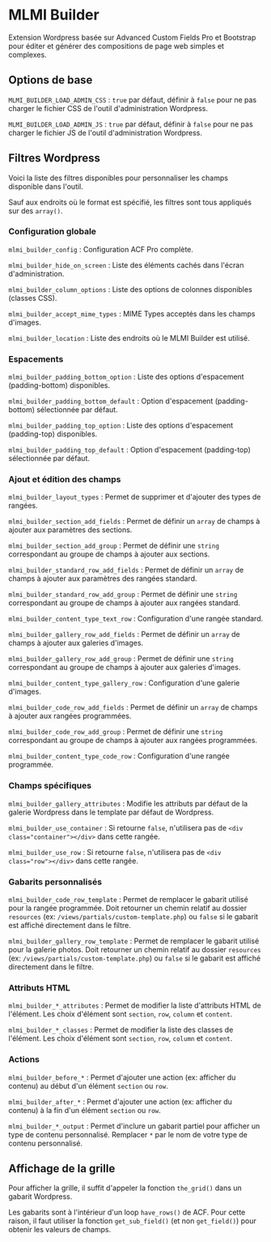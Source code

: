 # MLMI Builder

Extension Wordpress basée sur Advanced Custom Fields Pro et Bootstrap pour éditer et générer des compositions de page web simples et complexes.

## Options de base

`MLMI_BUILDER_LOAD_ADMIN_CSS` : `true` par défaut, définir à `false` pour ne pas charger le fichier CSS de l'outil d'administration Wordpress.

`MLMI_BUILDER_LOAD_ADMIN_JS` : `true` par défaut, définir à `false` pour ne pas charger le fichier JS de l'outil d'administration Wordpress.

## Filtres Wordpress

Voici la liste des filtres disponibles pour personnaliser les champs disponible dans l'outil.

Sauf aux endroits où le format est spécifié, les filtres sont tous appliqués sur des `array()`.

### Configuration globale

`mlmi_builder_config` : Configuration ACF Pro complète.

`mlmi_builder_hide_on_screen` : Liste des éléments cachés dans l'écran d'administration.

`mlmi_builder_column_options` : Liste des options de colonnes disponibles (classes CSS).

`mlmi_builder_accept_mime_types` : MIME Types acceptés dans les champs d'images.

`mlmi_builder_location` : Liste des endroits où le MLMI Builder est utilisé.

### Espacements

`mlmi_builder_padding_bottom_option` : Liste des options d'espacement (padding-bottom) disponibles.

`mlmi_builder_padding_bottom_default` : Option d'espacement (padding-bottom) sélectionnée par défaut.

`mlmi_builder_padding_top_option` : Liste des options d'espacement (padding-top) disponibles.

`mlmi_builder_padding_top_default` : Option d'espacement (padding-top) sélectionnée par défaut.

### Ajout et édition des champs

`mlmi_builder_layout_types` : Permet de supprimer et d'ajouter des types de rangées.

`mlmi_builder_section_add_fields` : Permet de définir un `array` de champs à ajouter aux paramètres des sections.

`mlmi_builder_section_add_group` : Permet de définir une `string` correspondant au groupe de champs à ajouter aux sections.

`mlmi_builder_standard_row_add_fields` : Permet de définir un `array` de champs à ajouter aux paramètres des rangées standard.

`mlmi_builder_standard_row_add_group` : Permet de définir une `string` correspondant au groupe de champs à ajouter aux rangées standard.

`mlmi_builder_content_type_text_row` : Configuration d'une rangée standard.

`mlmi_builder_gallery_row_add_fields` : Permet de définir un `array` de champs à ajouter aux galeries d'images.

`mlmi_builder_gallery_row_add_group` : Permet de définir une `string` correspondant au groupe de champs à ajouter aux galeries d'images.

`mlmi_builder_content_type_gallery_row` : Configuration d'une galerie d'images.

`mlmi_builder_code_row_add_fields` : Permet de définir un `array` de champs à ajouter aux rangées programmées.

`mlmi_builder_code_row_add_group` : Permet de définir une `string` correspondant au groupe de champs à ajouter aux rangées programmées.

`mlmi_builder_content_type_code_row` : Configuration d'une rangée programmée.

### Champs spécifiques

`mlmi_builder_gallery_attributes` : Modifie les attributs par défaut de la galerie Wordpress dans le template par défaut de Wordpress.

`mlmi_builder_use_container` : Si retourne `false`, n'utilisera pas de `<div class="container"></div>` dans cette rangée.

`mlmi_builder_use_row` : Si retourne `false`, n'utilisera pas de `<div class="row"></div>` dans cette rangée.

### Gabarits personnalisés

`mlmi_builder_code_row_template` : Permet de remplacer le gabarit utilisé pour la rangée programmée. Doit retourner un chemin relatif au dossier `resources` (ex: `/views/partials/custom-template.php`) ou `false` si le gabarit est affiché directement dans le filtre.

`mlmi_builder_gallery_row_template` : Permet de remplacer le gabarit utilisé pour la galerie photos. Doit retourner un chemin relatif au dossier `resources` (ex: `/views/partials/custom-template.php`) ou `false` si le gabarit est affiché directement dans le filtre.

### Attributs HTML

`mlmi_builder_*_attributes` : Permet de modifier la liste d'attributs HTML de l'élément. Les choix d'élément sont `section`, `row`, `column` et `content`.

`mlmi_builder_*_classes` : Permet de modifier la liste des classes de l'élément. Les choix d'élément sont `section`, `row`, `column` et `content`.

### Actions

`mlmi_builder_before_*` : Permet d'ajouter une action (ex: afficher du contenu) au début d'un élément `section` ou `row`.

`mlmi_builder_after_*` : Permet d'ajouter une action (ex: afficher du contenu) à la fin d'un élément `section` ou `row`.

`mlmi_builder_*_output` : Permet d'inclure un gabarit partiel pour afficher un type de contenu personnalisé. Remplacer `*` par le nom de votre type de contenu personnalisé.

## Affichage de la grille

Pour afficher la grille, il suffit d'appeler la fonction `the_grid()` dans un gabarit Wordpress.

Les gabarits sont à l'intérieur d'un loop `have_rows()` de ACF. Pour cette raison, il faut utiliser la fonction `get_sub_field()` (et non `get_field()`) pour obtenir les valeurs de champs.
